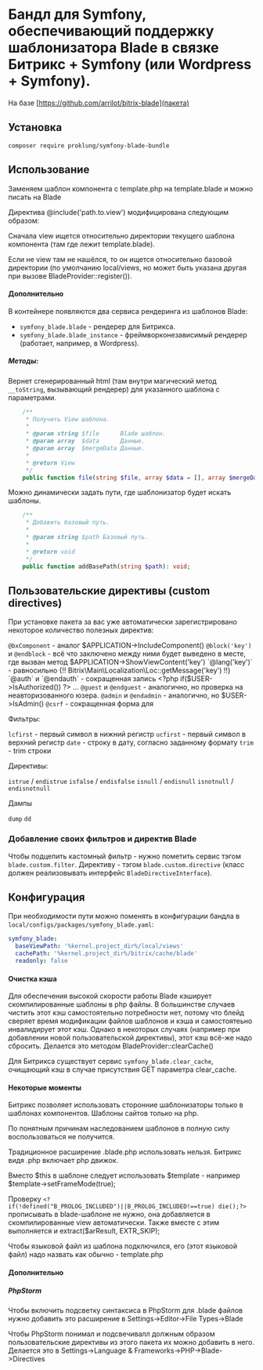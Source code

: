 # Бандл для Symfony, обеспечивающий поддержку шаблонизатора Blade в связке Битрикс + Symfony (или Wordpress + Symfony).

На базе [https://github.com/arrilot/bitrix-blade](пакета)

## Установка

`composer require proklung/symfony-blade-bundle`

## Использование

Заменяем шаблон компонента с template.php на template.blade и можно писать на Blade

Директива @include('path.to.view') модифицирована следующим образом:

Сначала view ищется относительно директории текущего шаблона компонента (там где лежит template.blade).

Если не view там не нашёлся, то он ищется относительно базовой директории (по умолчанию local/views, но может быть указана другая при вызове BladeProvider::register()).

#### Дополнительно

В контейнере появляются два сервиса рендеринга из шаблонов Blade:

- `symfony_blade.blade` - рендерер для Битрикса.
- `symfony_blade.blade_instance` - фреймворконезависимый рендерер (работает, например, в Wordpress).

##### Методы:

Вернет сгенерированный html (там внутри магический метод `__toString`, вызывающий рендерер) для указанного шаблона с параметрами.

```php
    /**
     * Получить View шаблона.
     *
     * @param string $file      Blade шаблон.
     * @param array  $data      Данные.
     * @param array  $mergeData Данные.
     *
     * @return View
     */
    public function file(string $file, array $data = [], array $mergeData = []) : View;
```

Можно динамически задать пути, где шаблонизатор будет искать шаблоны.

```php
    /**
     * Добавить базовый путь.
     *
     * @param string $path Базовый путь.
     *
     * @return void
     */
    public function addBasePath(string $path): void;
```

## Пользовательские директивы (custom directives)

При установке пакета за вас уже автоматически зарегистрировано некоторое количество полезных директив:

`@bxComponent` - аналог $APPLICATION->IncludeComponent()
`@block('key')` и `@endblock` - всё что заключено между ними будет выведено в месте, где вызван метод $APPLICATION->ShowViewContent('key')
`@lang('key')` - равносильно {!! Bitrix\Main\Localization\Loc::getMessage('key') !!}
`@auth` и `@endauth` - сокращенная запись <?php if($USER->IsAuthorized()) ?> ... <?php endif ?>
`@guest` и `@endguest` - аналогично, но проверка на неавторизованного юзера.
`@admin` и `@endadmin` - аналогично, но $USER->IsAdmin()
`@csrf` - сокращенная форма для <input type="hidden" name="sessid" value="{!! bitrix_sessid() !!}" />

Фильтры:

`lcfirst` - первый символ в нижний регистр
`ucfirst` - первый символ в верхний регистр
`date` - строку в дату, согласно заданному формату
`trim` - trim строки

Директивы:

`istrue` / `endistrue`
`isfalse` / `endisfalse`
`isnull` / `endisnull`
`isnotnull` / `endisnotnull`

Дампы

`dump` 
`dd` 



### Добавление своих фильтров и директив Blade

Чтобы подцепить кастомный фильтр - нужно пометить сервис тэгом `blade.custom.filter`. 
Директиву - тэгом `blade.custom.directive` (класс должен реализовывать интерфейс `BladeDirectiveInterface`). 

## Конфигурация

При необходимости пути можно поменять в конфигурации бандла в `local/configs/packages/symfony_blade.yaml`:

```yaml
symfony_blade:
  baseViewPath: '%kernel.project_dir%/local/views'
  cachePath: '%kernel.project_dir%/bitrix/cache/blade'
  readonly: false
```
    
#### Очистка кэша

Для обеспечения высокой скорости работы Blade кэширует скомпилированные шаблоны в php файлы. В большинстве случаев чистить этот кэш самостоятельно потребности нет, потому что блейд сверяет время модификации файлов шаблонов и кэша и самостоятеьно инвалидирует этот кэш. Однако в некоторых случаях (например при добавлении новой пользовательской директивы), этот кэш всё-же надо сбросить. Делается это методом BladeProvider::clearCache()

Для Битрикса существует сервис `symfony_blade.clear_cache`, очищающий кэш в случае присутствия GET параметра clear_cache.

#### Некоторые моменты

Битрикс позволяет использовать сторонние шаблонизаторы только в шаблонах компонентов. Шаблоны сайтов только на php.

По понятным причинам наследованием шаблонов в полную силу воспользоваться не получится.

Традиционное расширение .blade.php использовать нельзя. Битрикс видя .php включает php движок.

Вместо $this в шаблоне следует использовать $template - например $template->setFrameMode(true);

Проверку `<?if(!defined("B_PROLOG_INCLUDED")||B_PROLOG_INCLUDED!==true) die();?>` прописывать в blade-шаблоне не нужно, она добавляется в скомпилированные view автоматически. Также вместе с этим выполняется и extract($arResult, EXTR_SKIP);

Чтобы языковой файл из шаблона подключился, его (этот языковой файл) надо назвать как обычно - template.php

#### Дополнительно

##### PhpStorm

Чтобы включить подсветку синтаксиса в PhpStorm для .blade файлов нужно добавить это расширение в Settings->Editor->File Types->Blade

Чтобы PhpStorm понимал и подсвечивалл должным образом пользовательские директивы из этого пакета их можно добавить в него. Делается это в Settings->Language & Frameworks->PHP->Blade->Directives
